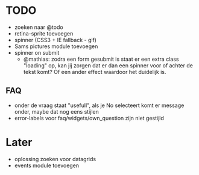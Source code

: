 # TODO
* zoeken naar @todo
* retina-sprite toevoegen
* spinner (CSS3 + IE fallback - gif)
* Sams pictures module toevoegen
* spinner on submit
	* @mathias: zodra een form gesubmit is staat er een extra class "loading" op, kan jij zorgen dat er dan een spinner voor of achter de tekst komt? Of een ander effect waardoor het duidelijk is.

## FAQ
* onder de vraag staat "usefull", als je No selecteert komt er message onder, maybe dat nog eens stijlen
* error-labels voor faq/widgets/own_question zijn niet gestijld

# Later
* oplossing zoeken voor datagrids
* events module toevoegen
